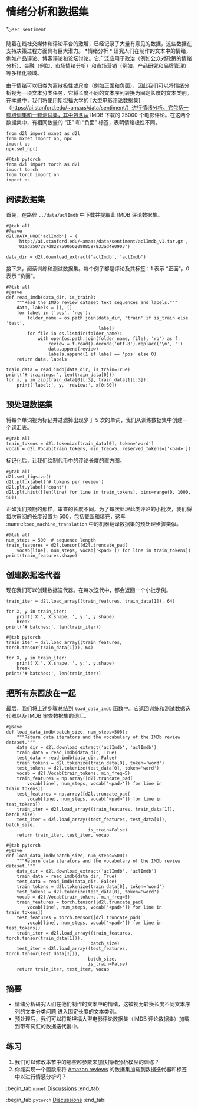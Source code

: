# 情绪分析和数据集
:label:`sec_sentiment`

随着在线社交媒体和评论平台的激增，已经记录了大量有意见的数据，这些数据在支持决策过程方面具有巨大潜力。
*情绪分析 *
研究人们在制作的文本中的情绪，例如产品评论、博客评论和论坛讨论。它广泛应用于政治（例如公众对政策的情绪分析）、金融（例如，市场情绪分析）和市场营销（例如，产品研究和品牌管理）等多样化领域。 

由于情绪可以归类为离散极性或尺度（例如正面和负面），因此我们可以将情绪分析视为一项文本分类任务，它将长度不同的文本序列转换为固定长度的文本类别。在本章中，我们将使用斯坦福大学的 [大型电影评论数据集]（https://ai.stanford.edu/~amaas/data/sentiment/）进行情绪分析。它包括一套培训集和一套测试集，其中包含从 IMDB 下载的 25000 个电影评论。在这两个数据集中，有相同数量的 “正” 和 “负面” 标签，表明情绪极性不同。

```{.python .input}
from d2l import mxnet as d2l
from mxnet import np, npx
import os
npx.set_np()
```

```{.python .input}
#@tab pytorch
from d2l import torch as d2l
import torch
from torch import nn
import os
```

##  阅读数据集

首先，在路径 `../data/aclImdb` 中下载并提取此 IMDB 评论数据集。

```{.python .input}
#@tab all
#@save
d2l.DATA_HUB['aclImdb'] = (
    'http://ai.stanford.edu/~amaas/data/sentiment/aclImdb_v1.tar.gz',
    '01ada507287d82875905620988597833ad4e0903')

data_dir = d2l.download_extract('aclImdb', 'aclImdb')
```

接下来，阅读训练和测试数据集。每个例子都是评论及其标签：1 表示 “正面”，0 表示 “负面”。

```{.python .input}
#@tab all
#@save
def read_imdb(data_dir, is_train):
    """Read the IMDb review dataset text sequences and labels."""
    data, labels = [], []
    for label in ('pos', 'neg'):
        folder_name = os.path.join(data_dir, 'train' if is_train else 'test',
                                   label)
        for file in os.listdir(folder_name):
            with open(os.path.join(folder_name, file), 'rb') as f:
                review = f.read().decode('utf-8').replace('\n', '')
                data.append(review)
                labels.append(1 if label == 'pos' else 0)
    return data, labels

train_data = read_imdb(data_dir, is_train=True)
print('# trainings:', len(train_data[0]))
for x, y in zip(train_data[0][:3], train_data[1][:3]):
    print('label:', y, 'review:', x[0:60])
```

## 预处理数据集

将每个单词视为标记并过滤掉出现少于 5 次的单词，我们从训练数据集中创建一个词汇表。

```{.python .input}
#@tab all
train_tokens = d2l.tokenize(train_data[0], token='word')
vocab = d2l.Vocab(train_tokens, min_freq=5, reserved_tokens=['<pad>'])
```

标记化后，让我们绘制代币中的评论长度的直方图。

```{.python .input}
#@tab all
d2l.set_figsize()
d2l.plt.xlabel('# tokens per review')
d2l.plt.ylabel('count')
d2l.plt.hist([len(line) for line in train_tokens], bins=range(0, 1000, 50));
```

正如我们预期的那样，审查的长度不同。为了每次处理此类评论的小批次，我们将每次审阅的长度设置为 500，包括截断和填充，这与 :numref:`sec_machine_translation` 中的机器翻译数据集的预处理步骤类似。

```{.python .input}
#@tab all
num_steps = 500  # sequence length
train_features = d2l.tensor([d2l.truncate_pad(
    vocab[line], num_steps, vocab['<pad>']) for line in train_tokens])
print(train_features.shape)
```

## 创建数据迭代器

现在我们可以创建数据迭代器。在每次迭代中，都会返回一个小批示例。

```{.python .input}
train_iter = d2l.load_array((train_features, train_data[1]), 64)

for X, y in train_iter:
    print('X:', X.shape, ', y:', y.shape)
    break
print('# batches:', len(train_iter))
```

```{.python .input}
#@tab pytorch
train_iter = d2l.load_array((train_features, torch.tensor(train_data[1])), 64)

for X, y in train_iter:
    print('X:', X.shape, ', y:', y.shape)
    break
print('# batches:', len(train_iter))
```

## 把所有东西放在一起

最后，我们将上述步骤总结到 `load_data_imdb` 函数中。它返回训练和测试数据迭代器以及 IMDB 审查数据集的词汇。

```{.python .input}
#@save
def load_data_imdb(batch_size, num_steps=500):
    """Return data iterators and the vocabulary of the IMDb review dataset."""
    data_dir = d2l.download_extract('aclImdb', 'aclImdb')
    train_data = read_imdb(data_dir, True)
    test_data = read_imdb(data_dir, False)
    train_tokens = d2l.tokenize(train_data[0], token='word')
    test_tokens = d2l.tokenize(test_data[0], token='word')
    vocab = d2l.Vocab(train_tokens, min_freq=5)
    train_features = np.array([d2l.truncate_pad(
        vocab[line], num_steps, vocab['<pad>']) for line in train_tokens])
    test_features = np.array([d2l.truncate_pad(
        vocab[line], num_steps, vocab['<pad>']) for line in test_tokens])
    train_iter = d2l.load_array((train_features, train_data[1]), batch_size)
    test_iter = d2l.load_array((test_features, test_data[1]), batch_size,
                               is_train=False)
    return train_iter, test_iter, vocab
```

```{.python .input}
#@tab pytorch
#@save
def load_data_imdb(batch_size, num_steps=500):
    """Return data iterators and the vocabulary of the IMDb review dataset."""
    data_dir = d2l.download_extract('aclImdb', 'aclImdb')
    train_data = read_imdb(data_dir, True)
    test_data = read_imdb(data_dir, False)
    train_tokens = d2l.tokenize(train_data[0], token='word')
    test_tokens = d2l.tokenize(test_data[0], token='word')
    vocab = d2l.Vocab(train_tokens, min_freq=5)
    train_features = torch.tensor([d2l.truncate_pad(
        vocab[line], num_steps, vocab['<pad>']) for line in train_tokens])
    test_features = torch.tensor([d2l.truncate_pad(
        vocab[line], num_steps, vocab['<pad>']) for line in test_tokens])
    train_iter = d2l.load_array((train_features, torch.tensor(train_data[1])),
                                batch_size)
    test_iter = d2l.load_array((test_features, torch.tensor(test_data[1])),
                               batch_size,
                               is_train=False)
    return train_iter, test_iter, vocab
```

## 摘要

* 情绪分析研究人们在他们制作的文本中的情绪，这被视为转换长度不同文本序列的文本分类问题
进入固定长度的文本类别。
* 预处理后，我们可以将斯坦福大型电影评论数据集（IMDB 评论数据集）加载到带有词汇的数据迭代器中。

## 练习

1. 我们可以修改本节中的哪些超参数来加快情绪分析模型的训练？
1. 你能实现一个函数来将 [Amazon reviews](https://snap.stanford.edu/data/web-Amazon.html) 的数据集加载到数据迭代器和标签中以进行情感分析吗？

:begin_tab:`mxnet`
[Discussions](https://discuss.d2l.ai/t/391)
:end_tab:

:begin_tab:`pytorch`
[Discussions](https://discuss.d2l.ai/t/1387)
:end_tab:
